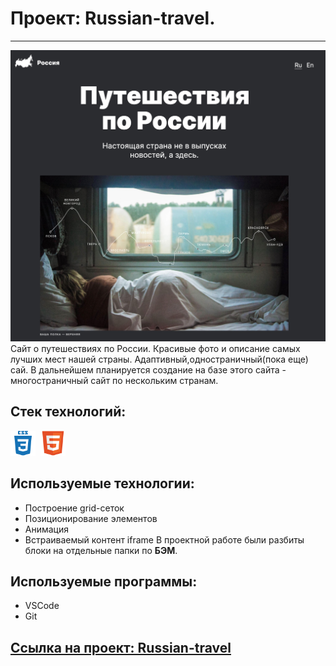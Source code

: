 
# Проект: Russian-travel.
---
![Картинка, Путешествие по России](https://github.com/nikolaysaitov/russian-travel/blob/main/images/%D0%A1%D0%BD%D0%B8%D0%BC%D0%BE%D0%BA%20%D1%8D%D0%BA%D1%80%D0%B0%D0%BD%D0%B0%202022-04-17%20%D0%B2%2018.26.04.jpg)
</br>
Сайт о путешествиях по России.
Красивые фото и описание самых лучших мест нашей страны.
Адаптивный,одностраничный(пока еще) сай.
В дальнейшем планируется создание на базе этого сайта - многостраничный сайт по нескольким странам.

## Стек технологий:
 <img src="https://github.com/devicons/devicon/blob/master/icons/css3/css3-plain-wordmark.svg"  title="CSS3" alt="CSS" width="40" height="40"/>&nbsp;
 <img src="https://github.com/devicons/devicon/blob/master/icons/html5/html5-original.svg" title="HTML5" alt="HTML" width="40" height="40"/>&nbsp;

## Используемые технологии:

- Построение grid-сеток
- Позиционирование элементов
- Анимация
- Встраиваемый контент iframe
В проектной работе были разбиты блоки на отдельные папки по **БЭМ**.

## Используемые программы:
- VSCode
- Git

## [Ссылка на проект: Russian-travel](https://nikolaysaitov.github.io/russian-travel/)
